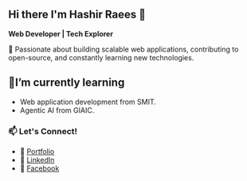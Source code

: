 ## Hi there I'm Hashir Raees 👋

**Web Developer | Tech Explorer**

🚀 Passionate about building scalable web applications, contributing to open-source, and constantly learning new technologies.  

## 🌱I’m currently learning 
- Web application development from SMIT.
- Agentic AI from GIAIC.
  
### 📫 Let's Connect!  
- 💼 [Portfolio](https://portfolio-omega-umber-59.vercel.app/)
- 🔗 [LinkedIn](https://www.linkedin.com/in/hashir-raees-1311752ba/)
- 🔗 [Facebook](https://www.facebook.com/hashir.rais) 
